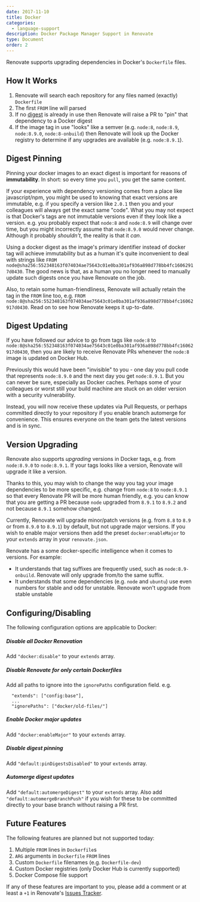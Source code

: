 ```yaml
---
date: 2017-11-10
title: Docker
categories:
  - language-support
description: Docker Package Manager Support in Renovate
type: Document
order: 2
---
```


Renovate supports upgrading dependencies in Docker's `Dockerfile` files.

## How It Works

1. Renovate will search each repository for any files named (exactly) `Dockerfile`
2. The first `FROM` line will parsed
3. If no [digest](https://docs.docker.com/engine/reference/commandline/images/) is already in use then Renovate will raise a PR to "pin" that dependency to a Docker digest
4. If the image tag in use "looks" like a semver (e.g. `node:8`, `node:8.9`, `node:8.9.0`, `node:8-onbuild`) then Renovate will look up the Docker registry to determine if any upgrades are available (e.g. `node:8.9.1`). 

## Digest Pinning

Pinning your docker images to an exact digest is important for reasons of **immutability**. In short: so every time you `pull`, you get the same content.

If your experience with dependency versioning comes from a place like javascript/npm, you might be used to knowing that exact versions are immutable, e.g. if you specify a version like `2.0.1` then you and your colleagues will always get the exact same "code". What you may not expect is that Docker's tags are not immutable versions even if they look like a version. e.g. you probably expect that `node:8` and `node:8.9` will change over time, but you might incorrectly assume that `node:8.9.0` would never change. Although it probably *shouldn't*, the reality is that it *can*.

Using a docker digest as the image's primary identifier instead of docker tag will achieve immutability but as a human it's quite inconvenient to deal with strings like `FROM node@sha256:552348163f074034ae75643c01e0ba301af936a898d778bb4fc16062917d0430`. The good news is that, as a human you no longer need to manually update such digests once you have Renovate on the job.

Also, to retain some human-friendliness, Renovate will actually retain the tag in the `FROM` line too, e.g. `FROM node:8@sha256:552348163f074034ae75643c01e0ba301af936a898d778bb4fc16062917d0430`. Read on to see how Renovate keeps it up-to-date.

## Digest Updating

If you have followed our advice to go from tags like `node:8` to `node:8@sha256:552348163f074034ae75643c01e0ba301af936a898d778bb4fc16062917d0430`, then you are likely to receive Renovate PRs whenever the `node:8` image is updated on Docker Hub. 

Previously this would have been "invisible" to you - one day you pull code that represents `node:8.9.0` and the next day you get `node:8.9.1`. But you can never be sure, especially as Docker caches. Perhaps some of your colleagues or worst still your build machine are stuck on an older version with a security vulnerability.

Instead, you will now receive these updates via Pull Requests, or perhaps committed directly to your repository if you enable branch automerge for convenience. This ensures everyone on the team gets the latest versions and is in sync.

## Version Upgrading

Renovate also supports *upgrading* versions in Docker tags, e.g. from `node:8.9.0` to `node:8.9.1`. If your tags looks like a version, Renovate will upgrade it like a version.

Thanks to this, you may wish to change the way you tag your image dependencies to be more specific, e.g. change from `node:8` to `node:8.9.1` so that every Renovate PR will be more human friendly, e.g. you can know that you are getting a PR because `node` upgraded from `8.9.1` to `8.9.2` and not because `8.9.1` somehow changed.

Currently, Renovate will upgrade minor/patch versions (e.g. from `8.8` to `8.9` or from `8.9.0` to `8.9.1`) by default, but not upgrade major versions. If you wish to enable major versions then add the preset `docker:enableMajor` to your `extends` array in your `renovate.json`.

Renovate has a some docker-specific intelligence when it comes to versions. For example:

- It understands that tag suffixes are frequently used, such as `node:8.9-onbuild`. Renovate will only upgrade from/to the same suffix.
- It understands that some dependencies (e.g. `node` and `ubuntu`) use even numbers for stable and odd for unstable. Renovate won't upgrade from stable unstable

## Configuring/Disabling

The following configuration options are applicable to Docker:

##### Disable all Docker Renovation

Add `"docker:disable"` to your `extends` array.

##### Disable Renovate for only certain Dockerfiles

Add all paths to ignore into the `ignorePaths` configuration field. e.g.

```
  "extends": ["config:base"],
  ...
  "ignorePaths": ["docker/old-files/"]
```

##### Enable Docker major updates

Add `"docker:enableMajor"` to your `extends` array.

##### Disable digest pinning

Add `"default:pinDigestsDisabled"` to your `extends` array.

##### Automerge digest updates

Add `"default:automergeDigest"` to your `extends` array. Also add `"default:automergeBranchPush"` if you wish for these to be committed directly to your base branch without raising a PR first.

## Future Features

The following features are planned but not supported today:

1. Multiple `FROM` lines in `Dockerfile`s
2. `ARG` arguments in `Dockerfile` `FROM` lines
3. Custom `Dockerfile` filenames (e.g. `Dockerfile-dev`)
4. Custom Docker registries (only Docker Hub is currently supported)
5. Docker Compose file support

If any of these features are important to you, please add a comment or at least a `+1` in Renovate's [Issues Tracker](https://github.com/renovateapp/renovate/issues?q=is%3Aopen+is%3Aissue+label%3A%23docker).
